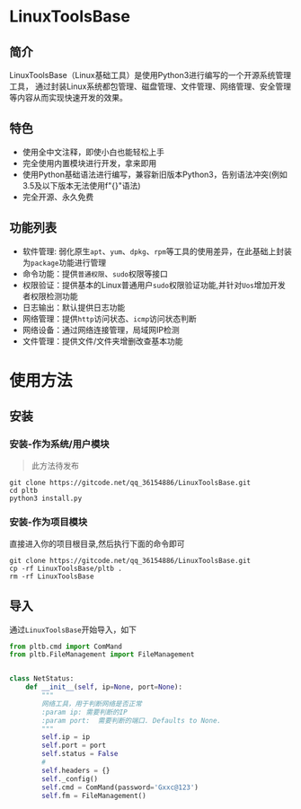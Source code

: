 # LinuxToolsBase

## 简介
LinuxToolsBase（Linux基础工具）是使用Python3进行编写的一个开源系统管理工具，
通过封装Linux系统都包管理、磁盘管理、文件管理、网络管理、安全管理等内容从而实现快速开发的效果。

## 特色

* 使用全中文注释，即使小白也能轻松上手
* 完全使用内置模块进行开发，拿来即用
* 使用Python基础语法进行编写，兼容新旧版本Python3，告别语法冲突(例如3.5及以下版本无法使用f"{}"语法)
* 完全开源、永久免费

## 功能列表

* 软件管理: 弱化原生`apt`、`yum`、`dpkg`、`rpm`等工具的使用差异，在此基础上封装为`package`功能进行管理
* 命令功能：提供`普通权限`、`sudo`权限等接口
* 权限验证：提供基本的Linux普通用户`sudo`权限验证功能,并针对`Uos`增加开发者权限检测功能
* 日志输出：默认提供日志功能
* 网络管理：提供`http`访问状态、`icmp`访问状态判断
* 网络设备：通过网络连接管理，局域网IP检测
* 文件管理：提供文件/文件夹增删改查基本功能



# 使用方法

## 安装

### 安装-作为系统/用户模块

> 此方法待发布

```shell
git clone https://gitcode.net/qq_36154886/LinuxToolsBase.git
cd pltb
python3 install.py
```

### 安装-作为项目模块

直接进入你的项目根目录,然后执行下面的命令即可

```shell
git clone https://gitcode.net/qq_36154886/LinuxToolsBase.git
cp -rf LinuxToolsBase/pltb .
rm -rf LinuxToolsBase
```

## 导入

通过`LinuxToolsBase`开始导入，如下

```python
from pltb.cmd import ComMand
from pltb.FileManagement import FileManagement


class NetStatus:
	def __init__(self, ip=None, port=None):
		"""
		网络工具，用于判断网络是否正常
		:param ip: 需要判断的IP
		:param port:  需要判断的端口. Defaults to None.
		"""
		self.ip = ip
		self.port = port
		self.status = False
		#
		self.headers = {}
		self._config()
		self.cmd = ComMand(password='Gxxc@123')
		self.fm = FileManagement()
```